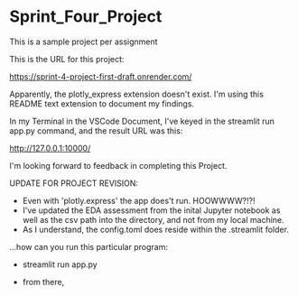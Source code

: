 # Sprint_Four_Project
 This is a sample project per assignment
 
This is the URL for this project:

https://sprint-4-project-first-draft.onrender.com/

Apparently, the plotly_express extension doesn't exist. I'm using this README text extension to document my findings.

In my Terminal in the VSCode Document, I've keyed in the streamlit run app.py command, and the result URL was this:

http://127.0.0.1:10000/

I'm looking forward to feedback in completing this Project.

UPDATE FOR PROJECT REVISION:
- Even with 'plotly.express' the app does't run. HOOWWWW?!?!
- I've updated the EDA assessment from the inital Jupyter notebook as well as the csv path into the directory, and not from my local machine.
- As I understand, the config.toml does reside within the .streamlit folder.

...how can you run this particular program:
- streamlit run app.py
 * from there, 
